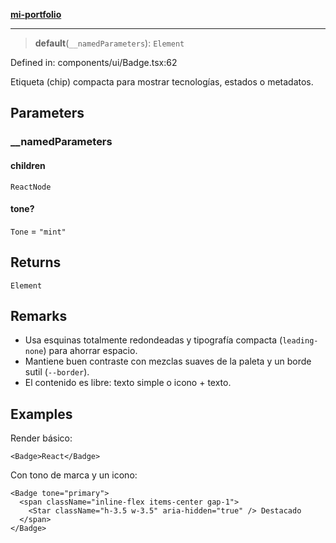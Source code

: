[**mi-portfolio**](../../../../README.md)

***

> **default**(`__namedParameters`): `Element`

Defined in: components/ui/Badge.tsx:62

Etiqueta (chip) compacta para mostrar tecnologías, estados o metadatos.

## Parameters

### \_\_namedParameters

#### children

`ReactNode`

#### tone?

`Tone` = `"mint"`

## Returns

`Element`

## Remarks

- Usa esquinas totalmente redondeadas y tipografía compacta (`leading-none`) para ahorrar espacio.
- Mantiene buen contraste con mezclas suaves de la paleta y un borde sutil (`--border`).
- El contenido es libre: texto simple o icono + texto.

## Examples

Render básico:
```tsx
<Badge>React</Badge>
```

Con tono de marca y un icono:
```tsx
<Badge tone="primary">
  <span className="inline-flex items-center gap-1">
    <Star className="h-3.5 w-3.5" aria-hidden="true" /> Destacado
  </span>
</Badge>
```

